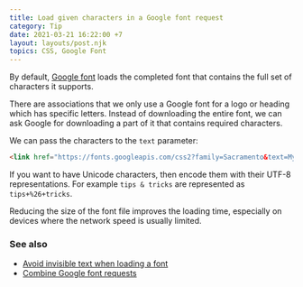 ```yaml
---
title: Load given characters in a Google font request
category: Tip
date: 2021-03-21 16:22:00 +7
layout: layouts/post.njk
topics: CSS, Google Font
---
```


By default, [Google font](https://fonts.google.com) loads the completed font that contains the full set of characters it supports.

There are associations that we only use a Google font for a logo or heading which has specific letters. Instead of downloading the entire font, we can ask Google for downloading a part of it that contains required characters.

We can pass the characters to the `text` parameter:

```html
<link href="https://fonts.googleapis.com/css2?family=Sacramento&text=MyHeading" rel="stylesheet" type="text/css" />
```

If you want to have Unicode characters, then encode them with their UTF-8 representations. For example `tips & tricks` are represented as `tips+%26+tricks`.

Reducing the size of the font file improves the loading time, especially on devices where the network speed is usually limited.

### See also

-   [Avoid invisible text when loading a font](/avoid-invisible-text-when-loading-a-font.html)
-   [Combine Google font requests](/combine-google-font-requests.html)
